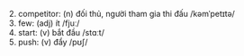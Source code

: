 2. competitor: (n) đối thủ, người tham gia thi đấu /kəmˈpetɪtə/
6. few: (adj) ít /fjuː/
8. start: (v) bắt đầu /stɑːt/
11. push: (v) đẩy /pʊʃ/